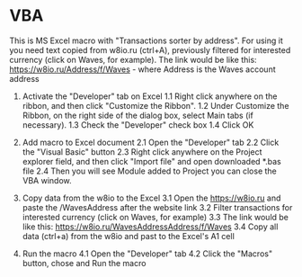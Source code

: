 # VBA
This is MS Excel macro with "Transactions sorter by address".
For using it you need text copied from w8io.ru (ctrl+A), previously filtered for interested currency (click on Waves, for example).
The link would be like this: https://w8io.ru/Address/f/Waves  - where Address is the Waves account address

1. Activate the "Developer" tab on Excel
  1.1 Right click anywhere on the ribbon, and then click "Customize the Ribbon".
  1.2 Under Customize the Ribbon, on the right side of the dialog box, select Main tabs (if necessary).
  1.3 Check the "Developer" check box
  1.4 Click OK
  
2. Add macro to Excel document
  2.1 Open the "Developer" tab
  2.2 Click the "Visual Basic" button
  2.3 Right click anywhere on the Project explorer field, and then click "Import file" and open downloaded *.bas file
  2.4 Then you will see Module added to Project you can close the VBA window.

3. Copy data from the w8io to the Excel
  3.1 Open the https://w8io.ru and paste the /WavesAddress after the website link
  3.2 Filter transactions for interested currency (click on Waves, for example)
  3.3 The link would be like this: https://w8io.ru/WavesAddressAddress/f/Waves
  3.4 Copy all data (ctrl+a) from the w8io and past to the Excel's A1 cell

4. Run the macro
  4.1 Open the "Developer" tab
  4.2 Click the "Macros" button, chose and Run the macro
